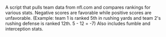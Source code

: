 A script that pulls team data from nfl.com and compares rankings for various stats. Negative
scores are favorable while positive scores are unfavorable. (Example: team 1 is ranked 5th in
rushing yards and team 2's rushing defense is ranked 12th. 5 - 12 = -7) Also includes fumble
and interception stats.
